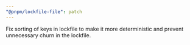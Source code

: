 ```yaml
---
"@pnpm/lockfile-file": patch
---
```


Fix sorting of keys in lockfile to make it more deterministic and prevent unnecessary churn in the lockfile.
